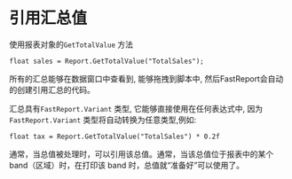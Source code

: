 # 引用汇总值

使用报表对象的`GetTotalValue` 方法
```text
float sales = Report.GetTotalValue("TotalSales");
```

所有的汇总能够在数据窗口中查看到, 能够拖拽到脚本中, 然后FastReport会自动的创建引用汇总的代码。

汇总具有`FastReport.Variant` 类型, 它能够直接使用在任何表达式中, 因为`FastReport.Variant` 类型将自动转换为任意类型,例如:
```text
float tax = Report.GetTotalValue("TotalSales") * 0.2f
```

通常，当总值被处理时，可以引用该总值。通常，当该总值位于报表中的某个 band（区域）时，在打印该 band 时，总值就“准备好”可以使用了。

